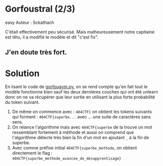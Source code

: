 #  Gorfoustral (2/3)
easy
Auteur : Sckathach

C'était effectivement peu sécurisé. Mais malheureusement notre capitaine est têtu, il a modifié le modèle et dit "c'est fix".

J'en doute très fort.
---

# Solution 

En lisant le code de [gorfougym.py](./../gorfougym.py), on se rend compte qu'en fait tout le modèle fonctionne bien sauf les deux dernières couches qui ont été unlearn donc on ne va récupérer que leur sortie en utilisant la plus forte probabilité du token suivant.
1. De même on commence avec :  `404CTF{` on obtient les tokens suivants qui forment : `404CTF{superbe...` avec ... une suite de caractères sans sens.
2. On relance l'algorithme mais avec `404CTF{superbe` de la trouve un mot ressemblant fortement à méthode et aussi on comprend que l'algorithme détecte très bien la fin d'un mot en ajoutant `_` à la fin de superbe. 
3. Avec comme préfixe initial `404CTF{superbe_methode`, on obtient directement le flag : `404CTF{superbe_methode_avancee_de_desapprentisage}`